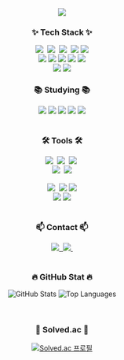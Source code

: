 <!--타이틀 부분-->
<div align="center">
  <img src="https://capsule-render.vercel.app/api?type=waving&color=auto&height=300&section=header&text=WELECOME%20%to-nl-KEONHO's%20%GITHUB%20&fontSize=60" />
</div>

<!--내용 부분-->
<h3 align="center">✨ Tech Stack ✨</h3>
<div align="center">
  <img src="https://img.shields.io/badge/react-20232a.svg?style=for-the-badge&logo=react&logoColor=61DAFB" />&nbsp
  <img src="https://img.shields.io/badge/javascript-F7DF1E.svg?style=for-the-badge&logo=javascript&logoColor=20232a" />&nbsp
  <img src="https://img.shields.io/badge/html5-E34F26.svg?style=for-the-badge&logo=html5&logoColor=white" />&nbsp
  <img src="https://img.shields.io/badge/Java-007396.svg?style=for-the-badge&logo=java&logoColor=FFFFFF" />
  <img src="https://img.shields.io/badge/Python-3776AB.svg?style=for-the-badge&logo=python&logoColor=FFFFFF" />
</div>

<div align="center">
  <img src="https://img.shields.io/badge/Spring%20Boot-6DB33F.svg?style=for-the-badge&logo=springboot&logoColor=FFFFFF" />
  <img src="https://img.shields.io/badge/Redis-DC382D.svg?style=for-the-badge&logo=redis&logoColor=FFFFFF" />
  <img src="https://img.shields.io/badge/Next.js-000000.svg?style=for-the-badge&logo=next.js&logoColor=FFFFFF" />
  <img src="https://img.shields.io/badge/TensorFlow-FF6F00.svg?style=for-the-badge&logo=tensorflow&logoColor=FFFFFF" />
  <img src="https://img.shields.io/badge/Node.js-339933.svg?style=for-the-badge&logo=node.js&logoColor=FFFFFF" />
</div>

<div align="center">
  <img src="https://img.shields.io/badge/MariaDB-003545.svg?style=for-the-badge&logo=mariadb&logoColor=FFFFFF" />
  <img src="https://img.shields.io/badge/MySQL-4479A1.svg?style=for-the-badge&logo=mysql&logoColor=FFFFFF" />
</div>

<h3 align="center">📚 Studying 📚</h3>
<div align="center">
  <img src="https://img.shields.io/badge/Docker-2496ED.svg?style=for-the-badge&logo=docker&logoColor=FFFFFF" />
  <img src="https://img.shields.io/badge/Amazon%20S3-569A31.svg?style=for-the-badge&logo=amazons3&logoColor=FFFFFF" />
  <img src="https://img.shields.io/badge/Amazon%20EC2-FF9900.svg?style=for-the-badge&logo=amazonec2&logoColor=FFFFFF" />
  <img src="https://img.shields.io/badge/RDB-4285F4.svg?style=for-the-badge" />
  <img src="https://img.shields.io/badge/GitHub%20Actions-2088FF.svg?style=for-the-badge&logo=githubactions&logoColor=FFFFFF" />
</div>

<br>

<h3 align="center">🛠 Tools 🛠</h3>

<!-- 협업 관련 툴 -->
<div align="center">
  <img src="https://img.shields.io/badge/git-F05033.svg?style=for-the-badge&logo=git&logoColor=white" />&nbsp
  <img src="https://img.shields.io/badge/github-181717.svg?style=for-the-badge&logo=github&logoColor=white" />&nbsp
  <img src="https://img.shields.io/badge/Notion-F3F3F3.svg?style=for-the-badge&logo=notion&logoColor=black" />&nbsp
</div>

<div align="center">
  <img src="https://img.shields.io/badge/figma-F24E1E.svg?style=for-the-badge&logo=figma&logoColor=white" />&nbsp
  <img src="https://img.shields.io/badge/Creatie.ai-DDDDDD.svg?style=for-the-badge" />
</div>

<br>

<!-- 개발 관련 툴-->
<div align="center">
  <img src="https://img.shields.io/badge/VSCode-2C2C32.svg?style=for-the-badge&logo=visual-studio-code&logoColor=22ABF3" />&nbsp
  <img src="https://img.shields.io/badge/Cursor-2C2C32.svg?style=for-the-badge" />
  <img src="https://img.shields.io/badge/IntelliJ%20IDEA-000000.svg?style=for-the-badge&logo=intellij-idea&logoColor=FFFFFF" />
</div>

<div align="center">
  <img src="https://img.shields.io/badge/MySQL%20Workbench-F29111.svg?style=for-the-badge&logo=mysqlworkbench&logoColor=FFFFFF" />
  <img src="https://img.shields.io/badge/DBeaver-3F909E.svg?style=for-the-badge&logo=dbeaver&logoColor=FFFFFF" />
</div>

<br>

<h3 align="center">📫 Contact 📫</h3>
<div align="center">
  <a href="https://velog.io/@oka1313">
    <img src="https://img.shields.io/badge/Velog-1EBC8F?style=for-the-badge&logo=velog&logoColor=white" />&nbsp
  </a>
  <a href="mailto:oka1313@gmail.com">
    <img
      src="https://img.shields.io/badge/oka1313@gmail.com-D14836?style=for-the-badge&logo=gmail&logoColor=white"/>&nbsp
  </a>
</div>

<br>

<h3 align="center">🔥 GitHub Stat 🔥</h3>

<p align="center">
  <img src="https://github-readme-stats.vercel.app/api?username=KIMKEONHO&show_icons=true&theme=radical" alt="GitHub Stats" />
  <img src="https://github-readme-stats.vercel.app/api/top-langs/?username=KIMKEONHO&layout=compact&theme=radical" alt="Top Languages" />
</p>

<br>

<h3 align="center">🚨 Solved.ac 🚨</h3>

<div align="center">
  
  [![Solved.ac 프로필](http://mazassumnida.wtf/api/v2/generate_badge?boj=jerry6475)](https://solved.ac/jerry6475)

</div>

